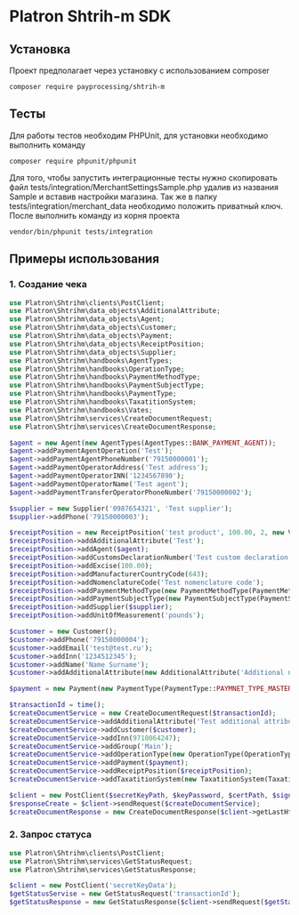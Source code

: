 Platron Shtrih-m SDK
===============
## Установка

Проект предполагает через установку с использованием composer
<pre><code>composer require payprocessing/shtrih-m</pre></code>

## Тесты
Для работы тестов необходим PHPUnit, для установки необходимо выполнить команду
```
composer require phpunit/phpunit
```
Для того, чтобы запустить интеграционные тесты нужно скопировать файл tests/integration/MerchantSettingsSample.php удалив 
из названия Sample и вставив настройки магазина. Так же в папку tests/integration/merchant_data необходимо положить приватный
ключ. После выполнить команду из корня проекта
```
vendor/bin/phpunit tests/integration
```

## Примеры использования

### 1. Создание чека

```php
use Platron\Shtrihm\clients\PostClient;
use Platron\Shtrihm\data_objects\AdditionalAttribute;
use Platron\Shtrihm\data_objects\Agent;
use Platron\Shtrihm\data_objects\Customer;
use Platron\Shtrihm\data_objects\Payment;
use Platron\Shtrihm\data_objects\ReceiptPosition;
use Platron\Shtrihm\data_objects\Supplier;
use Platron\Shtrihm\handbooks\AgentTypes;
use Platron\Shtrihm\handbooks\OperationType;
use Platron\Shtrihm\handbooks\PaymentMethodType;
use Platron\Shtrihm\handbooks\PaymentSubjectType;
use Platron\Shtrihm\handbooks\PaymentType;
use Platron\Shtrihm\handbooks\TaxatitionSystem;
use Platron\Shtrihm\handbooks\Vates;
use Platron\Shtrihm\services\CreateDocumentRequest;
use Platron\Shtrihm\services\CreateDocumentResponse;

$agent = new Agent(new AgentTypes(AgentTypes::BANK_PAYMENT_AGENT));
$agent->addPaymentAgentOperation('Test');
$agent->addPaymentAgentPhoneNumber('79150000001');
$agent->addPaymentOperatorAddress('Test address');
$agent->addPaymentOperatorINN('1234567890');
$agent->addPaymentOperatorName('Test agent');
$agent->addPaymentTransferOperatorPhoneNumber('79150000002');

$supplier = new Supplier('0987654321', 'Test supplier');
$supplier->addPhone('79150000003');

$receiptPosition = new ReceiptPosition('test product', 100.00, 2, new Vates(Vates::TAX_VAT10));
$receiptPosition->addAdditionalAttribute('Test');
$receiptPosition->addAgent($agent);
$receiptPosition->addCustomsDeclarationNumber('Test custom declaration');
$receiptPosition->addExcise(100.00);
$receiptPosition->addManufacturerCountryCode(643);
$receiptPosition->addNomenclatureCode('Test nomenclature code');
$receiptPosition->addPaymentMethodType(new PaymentMethodType(PaymentMethodType::FULL_PAYMENT));
$receiptPosition->addPaymentSubjectType(new PaymentSubjectType(PaymentSubjectType::PRODUCT));
$receiptPosition->addSupplier($supplier);
$receiptPosition->addUnitOfMeasurement('pounds');

$customer = new Customer();
$customer->addPhone('79150000004');
$customer->addEmail('test@test.ru');
$customer->addInn('1234512345');
$customer->addName('Name Surname');
$customer->addAdditionalAttribute(new AdditionalAttribute('Additional name', 'Additional value'));

$payment = new Payment(new PaymentType(PaymentType::PAYMNET_TYPE_MASTERCARD), 200.00);

$transactionId = time();
$createDocumentService = new CreateDocumentRequest($transactionId);
$createDocumentService->addAdditionalAttribute('Test additional attribute');
$createDocumentService->addCustomer($customer);
$createDocumentService->addInn(9718064247);
$createDocumentService->addGroup('Main');
$createDocumentService->addOperationType(new OperationType(OperationType::OPERATION_TYPE_SELL));
$createDocumentService->addPayment($payment);
$createDocumentService->addReceiptPosition($receiptPosition);
$createDocumentService->addTaxatitionSystem(new TaxatitionSystem(TaxatitionSystem::TAXATITION_SYSTEM_ENDV));

$client = new PostClient($secretKeyPath, $keyPassword, $certPath, $signedKeyPath);
$responseCreate = $client->sendRequest($createDocumentService);
$createDocumentResponse = new CreateDocumentResponse($client->getLastHttpCode(), $responseCreate);        
```

### 2. Запрос статуса 

```php
use Platron\Shtrihm\clients\PostClient;
use Platron\Shtrihm\services\GetStatusRequest;
use Platron\Shtrihm\services\GetStatusResponse;

$client = new PostClient('secretKeyData');
$getStatusServise = new GetStatusRequest('transactionId');
$getStatusResponse = new GetStatusResponse($client->sendRequest($getStatusServise));
```
